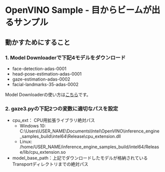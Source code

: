 # OpenVINO Sample - 目からビームが出るサンプル

## 動かすためにすること

### 1. Model Downloaderで下記4モデルをダウンロード
- face-detection-adas-0001
- head-pose-estimation-adas-0001
- gaze-estimation-adas-0002
- facial-landmarks-35-adas-0002

Model Downloaderの使い方は[こちら](https://docs.openvinotoolkit.org/latest/_tools_downloader_README.html)です。

### 2. gaze3.pyの下記2つの変数に適切なパスを設定
- cpu_ext： CPU用拡張ライブラリ絶対パス
    - Windows 10: C:\Users\USER_NAME\Documents\Intel\OpenVINO\inference_engine_samples_build\intel64\Release\cpu_extension.dll
    - Linux: /home/USER_NAME/inference_engine_samples_build/intel64/Release/lib/cpu_extension.so
- model_base_path：上記でダウンロードしたモデルが格納されているTransportディレクトリまでの絶対パス
